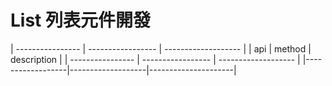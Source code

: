 # List 列表元件開發

| ---------------- | ----------------- | ------------------- |
| api              | method            | description         |
| ---------------- | ----------------- | ------------------- |
|------------------|-------------------|---------------------|
